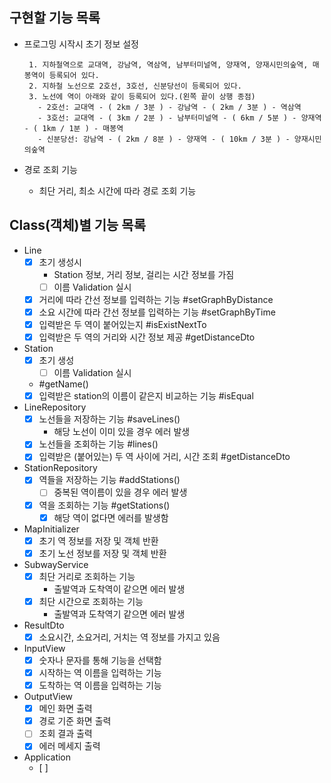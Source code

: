 ## 구현할 기능 목록

- 프로그밍 시작시 초기 정보 설정
    ```
     1. 지하철역으로 교대역, 강남역, 역삼역, 남부터미널역, 양재역, 양재시민의숲역, 매봉역이 등록되어 있다.
     2. 지하철 노선으로 2호선, 3호선, 신분당선이 등록되어 있다.
     3. 노선에 역이 아래와 같이 등록되어 있다.(왼쪽 끝이 상행 종점)
       - 2호선: 교대역 - ( 2km / 3분 ) - 강남역 - ( 2km / 3분 ) - 역삼역
       - 3호선: 교대역 - ( 3km / 2분 ) - 남부터미널역 - ( 6km / 5분 ) - 양재역 - ( 1km / 1분 ) - 매봉역
       - 신분당선: 강남역 - ( 2km / 8분 ) - 양재역 - ( 10km / 3분 ) - 양재시민의숲역
     ```

- 경로 조회 기능
  - 최단 거리, 최소 시간에 따라 경로 조회 기능

## Class(객체)별 기능 목록

- Line
  - [x] 초기 생성시
    - Station 정보, 거리 정보, 걸리는 시간 정보를 가짐
    - [ ] 이름 Validation 실시
  - [x] 거리에 따라 간선 정보를 입력하는 기능 #setGraphByDistance
  - [x] 소요 시간에 따라 간선 정보를 입력하는 기능 #setGraphByTime
  - [x] 입력받은 두 역이 붙어있는지 #isExistNextTo
  - [x] 입력받은 두 역의 거리와 시간 정보 제공 #getDistanceDto

- Station
  - [x] 초기 생성
    - [ ] 이름 Validation 실시
  - #getName()
  - [x] 입력받은 station의 이름이 같은지 비교하는 기능 #isEqual

- LineRepository
  - [x] 노선들을 저장하는 기능 #saveLines()
    - 해당 노선이 이미 있을 경우 에러 발생
  - [x] 노선들을 조회하는 기능 #lines()
  - [x] 입력받은 (붙어있는) 두 역 사이에 거리, 시간 조회 #getDistanceDto

- StationRepository
    - [x] 역들을 저장하는 기능 #addStations()
      - [ ] 중복된 역이름이 있을 경우 에러 발생 
    - [x] 역을 조회하는 기능 #getStations()
      - [x] 해당 역이 없다면 에러를 발생함

- MapInitializer
  - [x] 초기 역 정보를 저장 및 객체 반환
  - [x] 초기 노선 정보를 저장 및 객체 반환

- SubwayService
  - [x] 최단 거리로 조회하는 기능
    - 출발역과 도착역이 같으면 에러 발생
  - [x] 최단 시간으로 조회하는 기능
    - 출발역과 도착역기 같으면 에러 발생

- ResultDto
  - [x] 소요시간, 소요거리, 거치는 역 정보를 가지고 있음

- InputView
  - [x] 숫자나 문자를 통해 기능을 선택함
  - [x] 시작하는 역 이름을 입력하는 기능
  - [x] 도착하는 역 이름을 입력하는 기능

- OutputView
  - [x] 메인 화면 출력
  - [x] 경로 기준 화면 출력
  - [ ] 조회 결과 출력
  - [x] 에러 메세지 출력

- Application
  - [ ] 
